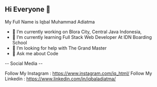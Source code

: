 ## Hi Everyone 👋

My Full Name is Iqbal Muhammad Adiatma

- 🔭 I’m currently working on Blora City, Central Java Indonesia,
- 🌱 I’m currently learning Full Stack Web Developer At IDN Boarding School
- 🤔 I’m looking for help with The Grand Master
- 💬 Ask me about Code



-- Social Media --



  Follow My Instagram : https://www.instagram.com/iq_html/
  Follow My Linkedin : https://www.linkedin.com/in/iqbaladiatma/


